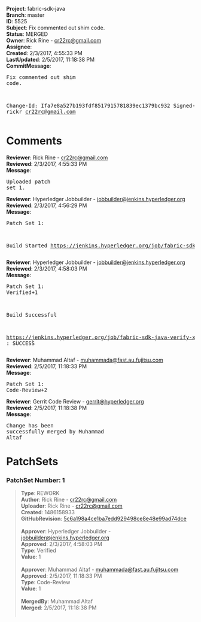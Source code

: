<strong>Project</strong>: fabric-sdk-java<br><strong>Branch</strong>: master<br><strong>ID</strong>: 5525<br><strong>Subject</strong>: Fix commented out shim code.<br><strong>Status</strong>: MERGED<br><strong>Owner</strong>: Rick Rine - cr22rc@gmail.com<br><strong>Assignee</strong>:<br><strong>Created</strong>: 2/3/2017, 4:55:33 PM<br><strong>LastUpdated</strong>: 2/5/2017, 11:18:38 PM<br><strong>CommitMessage</strong>:<br><pre>Fix commented out shim code.

Change-Id: Ifa7e8a527b193fdf8517915781839ec1379bc932
Signed-off-by: rickr <cr22rc@gmail.com>
</pre><h1>Comments</h1><strong>Reviewer</strong>: Rick Rine - cr22rc@gmail.com<br><strong>Reviewed</strong>: 2/3/2017, 4:55:33 PM<br><strong>Message</strong>: <pre>Uploaded patch set 1.</pre><strong>Reviewer</strong>: Hyperledger Jobbuilder - jobbuilder@jenkins.hyperledger.org<br><strong>Reviewed</strong>: 2/3/2017, 4:56:29 PM<br><strong>Message</strong>: <pre>Patch Set 1:

Build Started https://jenkins.hyperledger.org/job/fabric-sdk-java-verify-x86_64/70/</pre><strong>Reviewer</strong>: Hyperledger Jobbuilder - jobbuilder@jenkins.hyperledger.org<br><strong>Reviewed</strong>: 2/3/2017, 4:58:03 PM<br><strong>Message</strong>: <pre>Patch Set 1: Verified+1

Build Successful 

https://jenkins.hyperledger.org/job/fabric-sdk-java-verify-x86_64/70/ : SUCCESS</pre><strong>Reviewer</strong>: Muhammad Altaf - muhammada@fast.au.fujitsu.com<br><strong>Reviewed</strong>: 2/5/2017, 11:18:33 PM<br><strong>Message</strong>: <pre>Patch Set 1: Code-Review+2</pre><strong>Reviewer</strong>: Gerrit Code Review - gerrit@hyperledger.org<br><strong>Reviewed</strong>: 2/5/2017, 11:18:38 PM<br><strong>Message</strong>: <pre>Change has been successfully merged by Muhammad Altaf</pre><h1>PatchSets</h1><h3>PatchSet Number: 1</h3><blockquote><strong>Type</strong>: REWORK<br><strong>Author</strong>: Rick Rine - cr22rc@gmail.com<br><strong>Uploader</strong>: Rick Rine - cr22rc@gmail.com<br><strong>Created</strong>: 1486158933<br><strong>GitHubRevision</strong>: [5c6a198a4ce1ba7edd929498ce8e48e99ad74dce](https://github.com/hyperledger/fabric-sdk-java/commit/5c6a198a4ce1ba7edd929498ce8e48e99ad74dce)<br><br><strong>Approver</strong>: Hyperledger Jobbuilder - jobbuilder@jenkins.hyperledger.org<br><strong>Approved</strong>: 2/3/2017, 4:58:03 PM<br><strong>Type</strong>: Verified<br><strong>Value</strong>: 1<br><br><strong>Approver</strong>: Muhammad Altaf - muhammada@fast.au.fujitsu.com<br><strong>Approved</strong>: 2/5/2017, 11:18:33 PM<br><strong>Type</strong>: Code-Review<br><strong>Value</strong>: 1<br><br><strong>MergedBy</strong>: Muhammad Altaf<br><strong>Merged</strong>: 2/5/2017, 11:18:38 PM<br><br></blockquote>